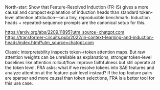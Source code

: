 North-star: Show that Feature-Resolved Induction (FR-IS) gives a more causal and compact explanation of induction heads than standard token-level attention attribution—on a tiny, reproducible benchmark. Induction heads + repeated-sequence prompts are the canonical setup for this.

https://arxiv.org/abs/2209.11895?utm_source=chatgpt.com
https://transformer-circuits.pub/2022/in-context-learning-and-induction-heads/index.html?utm_source=chatgpt.com

Classic interpretability inspects token→token attention maps. But raw attention weights can be unreliable as explanations; stronger token-level baselines like attention rollout/flow improve faithfulness but still operate at the token level. FRA asks: what if we resolve tokens into SAE features and analyze attention at the feature-pair level instead? If the top feature pairs are sparser and more causal than token selections, FRA is a better tool for this use case.

